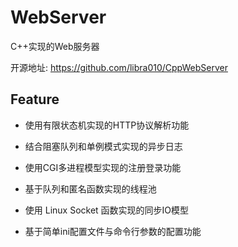 # WebServer
C++实现的Web服务器

开源地址: https://github.com/libra010/CppWebServer

## Feature
- 使用有限状态机实现的HTTP协议解析功能

- 结合阻塞队列和单例模式实现的异步日志

- 使用CGI多进程模型实现的注册登录功能

- 基于队列和匿名函数实现的线程池

- 使用 Linux Socket 函数实现的同步IO模型

- 基于简单ini配置文件与命令行参数的配置功能
